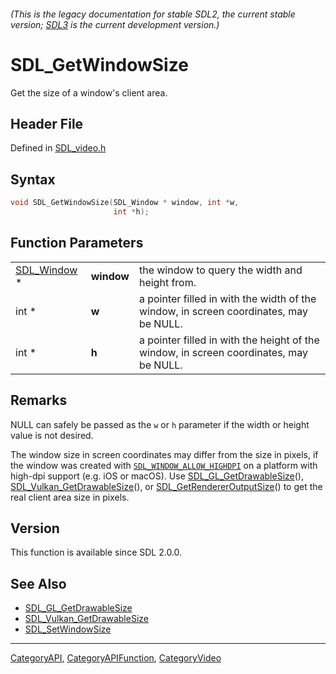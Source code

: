 ###### (This is the legacy documentation for stable SDL2, the current stable version; [SDL3](https://wiki.libsdl.org/SDL3/) is the current development version.)
# SDL_GetWindowSize

Get the size of a window's client area.

## Header File

Defined in [SDL_video.h](https://github.com/libsdl-org/SDL/blob/SDL2/include/SDL_video.h)

## Syntax

```c
void SDL_GetWindowSize(SDL_Window * window, int *w,
                       int *h);
```

## Function Parameters

|                            |            |                                                                                        |
| -------------------------- | ---------- | -------------------------------------------------------------------------------------- |
| [SDL_Window](SDL_Window) * | **window** | the window to query the width and height from.                                         |
| int *                      | **w**      | a pointer filled in with the width of the window, in screen coordinates, may be NULL.  |
| int *                      | **h**      | a pointer filled in with the height of the window, in screen coordinates, may be NULL. |

## Remarks

NULL can safely be passed as the `w` or `h` parameter if the width or
height value is not desired.

The window size in screen coordinates may differ from the size in pixels,
if the window was created with
[`SDL_WINDOW_ALLOW_HIGHDPI`](SDL_WINDOW_ALLOW_HIGHDPI) on a platform with
high-dpi support (e.g. iOS or macOS). Use
[SDL_GL_GetDrawableSize](SDL_GL_GetDrawableSize)(),
[SDL_Vulkan_GetDrawableSize](SDL_Vulkan_GetDrawableSize)(), or
[SDL_GetRendererOutputSize](SDL_GetRendererOutputSize)() to get the real
client area size in pixels.

## Version

This function is available since SDL 2.0.0.

## See Also

- [SDL_GL_GetDrawableSize](SDL_GL_GetDrawableSize)
- [SDL_Vulkan_GetDrawableSize](SDL_Vulkan_GetDrawableSize)
- [SDL_SetWindowSize](SDL_SetWindowSize)

----
[CategoryAPI](CategoryAPI), [CategoryAPIFunction](CategoryAPIFunction), [CategoryVideo](CategoryVideo)


